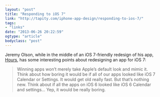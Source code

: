 ```yaml
---
layout: "post"
title: "Responding to iOS 7"
link: "http://tapity.com/iphone-app-design/responding-to-ios-7/"
tags: 
- "links"
date: "2013-06-26 20:22:59"
ogtype: "article"
bodyclass: "post"
---
```


Jeremy Olson, while in the middle of an iOS 7-friendly redesign of his app, [Hours](http://www.hourstimetracking.com/), has some interesting points about redesigning an app for iOS 7:

> Winning apps won’t merely take Apple’s default look and mimic it. Think about how boring it would be if all of our apps looked like iOS 7 Calendar or Settings. It would get old really fast. But that’s nothing new. Think about if all the apps on iOS 6 looked like iOS 6 Calendar and settings… Yep, it would be really boring.